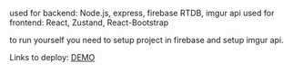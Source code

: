used for backend: 
  Node.js, express, firebase RTDB, imgur api
used for frontend: 
  React, Zustand, React-Bootstrap

to run yourself you need to setup project in firebase and setup imgur api.

Links to deploy:
 [DEMO](https://vlobdam.github.io/superheroes/)
